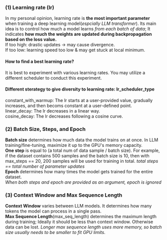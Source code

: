 ### (1) Learning rate (lr)
In my personal opinion, learning rate is **the most important parameter** when training a deep learning model(*espcially LLM transformer*). Its main idea is to control how much a model learns *from each batch of data*; It indicates **how much the weights are updated during backpropagation based on the loss value.**   
If too high: drastic updates → may cause divergence.  
If too low: learning speed too low & may get stuck at local minimum.  
#### How to find a best learning rate?  
It is best to experiment with various learning rates. You may utilize a different scheduler to conduct this experiment.  
#### Different sterategy to give diversity to learning rate: lr_scheduler_type
constant_with_warmup: The lr starts at a user-provided value, gradually increases, and then becoms constant at a user-defined point.  
linear_decay: The lr decreases in a linear way.  
cosine_decay: The lr decreases following a cosine curve.  

### (2) Batch Size, Steps, and Epoch
**Batch size** determines how much data the model trains on at once. In LLM training/fine-tuning, maximize it up to the GPU's memory capacity.  
**One step** is equal to (a total num of data sample / batch size). For example, if the dataset contains 500 samples and the batch size is 10, then with max_steps == 20, 200 samples will be used for training in total.  *total steps == total number of parameter updates*  
**Epoch** determines how many times the model gets trained for the entire dataset.  
*When both steps and epoch are provided as an argument, epoch is ignored*  

### (3) Context Window and Max Sequence Length
**Context Window** varies between LLM models. It determines how many tokens the model can process in a single pass.  
**Max Sequence Length**(max_seq_length) determines the maximum length during training; Ideally it should be less than context window. Otherwise data can be lost. *Longer max sequence length uses more memory, so batch size usually needs to be smaller to fit GPU limits.*  
